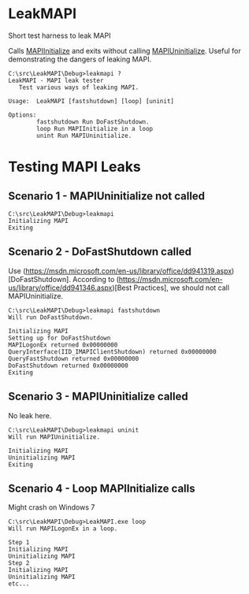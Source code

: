 # LeakMAPI
Short test harness to leak MAPI

Calls [MAPIInitialize](https://msdn.microsoft.com/en-us/library/office/cc842343.aspx) and exits without calling [MAPIUninitialize](https://msdn.microsoft.com/en-us/library/office/cc765647.aspx). Useful for demonstrating the dangers of leaking MAPI.

```
C:\src\LeakMAPI\Debug>leakmapi ?
LeakMAPI - MAPI leak tester
   Test various ways of leaking MAPI.

Usage:  LeakMAPI [fastshutdown] [loop] [uninit]

Options:
        fastshutdown Run DoFastShutdown.
        loop Run MAPIInitialize in a loop
        unint Run MAPIUninitialize.
```

# Testing MAPI Leaks
## Scenario 1 - MAPIUninitialize not called
```
C:\src\LeakMAPI\Debug>leakmapi
Initializing MAPI
Exiting
```

## Scenario 2 - DoFastShutdown called
Use (https://msdn.microsoft.com/en-us/library/office/dd941319.aspx)[DoFastShutdown]. According to (https://msdn.microsoft.com/en-us/library/office/dd941346.aspx)[Best Practices], we should not call MAPIUninitialize.
```
C:\src\LeakMAPI\Debug>leakmapi fastshutdown
Will run DoFastShutdown.

Initializing MAPI
Setting up for DoFastShutdown
MAPILogonEx returned 0x00000000
QueryInterface(IID_IMAPIClientShutdown) returned 0x00000000
QueryFastShutdown returned 0x00000000
DoFastShutdown returned 0x00000000
Exiting
```

## Scenario 3 - MAPIUninitialize called
No leak here.
```
C:\src\LeakMAPI\Debug>leakmapi uninit
Will run MAPIUninitialize.

Initializing MAPI
Uninitializing MAPI
Exiting
```

## Scenario 4 - Loop MAPIInitialize calls
Might crash on Windows 7
```
C:\src\LeakMAPI\Debug>LeakMAPI.exe loop
Will run MAPILogonEx in a loop.

Step 1
Initializing MAPI
Uninitializing MAPI
Step 2
Initializing MAPI
Uninitializing MAPI
etc...
```
